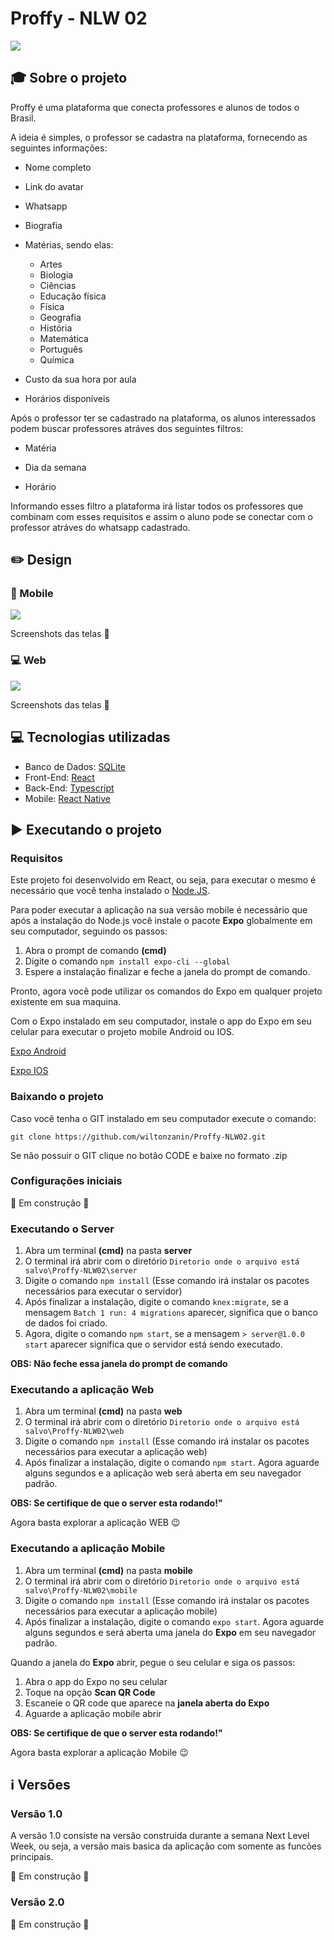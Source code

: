 # Proffy - NLW 02

<img src='assets-github/CapaGeral.svg'>

## :mortar_board: Sobre o projeto

Proffy é uma plataforma que conecta professores e alunos de todos o Brasil.

A ideia é simples, o professor se cadastra na plataforma, fornecendo as seguintes informações:

- Nome completo

- Link do avatar

- Whatsapp

- Biografia

- Matérias, sendo elas:
  - Artes
  - Biologia
  - Ciências
  - Educação física
  - Física
  - Geografia
  - História
  - Matemática
  - Português
  - Química
  
- Custo da sua hora por aula

- Horários disponíveis

Após o professor ter se cadastrado na plataforma, os alunos interessados podem buscar professores atráves dos seguintes filtros:

- Matéria

- Dia da semana

- Horário

Informando esses filtro a plataforma irá listar todos os professores que combinam com esses requisitos e assim o aluno pode se conectar com o professor atráves do whatsapp cadastrado.

## :pencil2: Design

### :iphone: Mobile

<img src='assets-github/CapaMobile.svg'>

Screenshots das telas :construction:

### :computer: Web

<img src='assets-github/ProffyWebVersao1.gif'>

Screenshots das telas :construction:

## :computer: Tecnologias utilizadas

- Banco de Dados: [SQLite](https://www.sqlite.org/index.html)
- Front-End: [React](https://pt-br.reactjs.org/)
- Back-End: [Typescript](https://www.typescriptlang.org/)
- Mobile: [React Native](https://reactnative.dev/)

## :arrow_forward: Executando o projeto

### Requisitos

Este projeto foi desenvolvido em React, ou seja, para executar o mesmo é necessário que você tenha instalado o [Node.JS](https://nodejs.org/en/).

Para poder executar a aplicação na sua versão mobile é necessário que após a instalação do Node.js você instale o pacote **Expo** globalmente em seu computador, seguindo os passos:

1. Abra o prompt de comando **(cmd)**
2. Digite o comando `npm install expo-cli --global`
3. Espere a instalação finalizar e feche a janela do prompt de comando.

Pronto, agora você pode utilizar os comandos do Expo em qualquer projeto existente em sua maquina.

Com o Expo instalado em seu computador, instale o app do Expo em seu celular para executar o projeto mobile Android ou IOS.

[Expo Android](https://play.google.com/store/apps/details?id=host.exp.exponent)

[Expo IOS](https://apps.apple.com/app/apple-store/id982107779)

### Baixando o projeto

Caso você tenha o GIT instalado em seu computador execute o comando: 

`git clone https://github.com/wiltonzanin/Proffy-NLW02.git`

Se não possuir o GIT clique no botão CODE e baixe no formato .zip

### Configurações iniciais

:construction: Em construção :construction:

### Executando o Server

1. Abra um terminal **(cmd)** na pasta **server**
2. O terminal irá abrir com o diretório `Diretorio onde o arquivo está salvo\Proffy-NLW02\server`
3. Digite o comando `npm install` (Esse comando irá instalar os pacotes necessários para executar o servidor)
4. Após finalizar a instalação, digite o comando `knex:migrate`, se a mensagem `Batch 1 run: 4 migrations` aparecer, significa que o banco de dados foi criado.
5. Agora, digite o comando `npm start`, se a mensagem `> server@1.0.0 start` aparecer significa que o servidor está sendo executado.

**OBS: Não feche essa janela do prompt de comando**

### Executando a aplicação Web

1. Abra um terminal **(cmd)** na pasta **web**
2. O terminal irá abrir com o diretório `Diretorio onde o arquivo está salvo\Proffy-NLW02\web`
3. Digite o comando `npm install` (Esse comando irá instalar os pacotes necessários para executar a aplicação web)
4. Após finalizar a instalação, digite o comando `npm start`. Agora aguarde alguns segundos e a aplicação web será aberta em seu navegador padrão.

**OBS: Se certifique de que o server esta rodando!"**

Agora basta explorar a aplicação WEB :wink:

### Executando a aplicação Mobile

1. Abra um terminal **(cmd)** na pasta **mobile**
2. O terminal irá abrir com o diretório `Diretorio onde o arquivo está salvo\Proffy-NLW02\mobile`
3. Digite o comando `npm install` (Esse comando irá instalar os pacotes necessários para executar a aplicação mobile)
4. Após finalizar a instalação, digite o comando `expo start`. Agora aguarde alguns segundos e será aberta uma janela do **Expo** em seu navegador padrão.

Quando a janela do **Expo** abrir, pegue o seu celular e siga os passos:

1. Abra o app do Expo no seu celular
2. Toque na opção **Scan QR Code**
3. Escaneie o QR code que aparece na **janela aberta do Expo**
4. Aguarde a aplicação mobile abrir

**OBS: Se certifique de que o server esta rodando!"**

Agora basta explorar a aplicação Mobile :wink:

## :information_source: Versões

### Versão 1.0

A versão 1.0 consiste na versão construida durante a semana Next Level Week, ou seja, a versão mais basica da aplicação com somente as funcões principais.

:construction: Em construção :construction:

### Versão 2.0

:construction: Em construção :construction:
